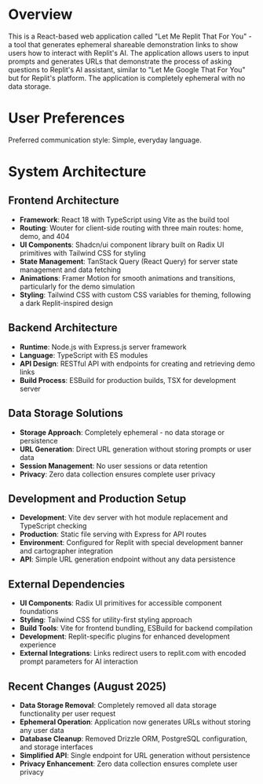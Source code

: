 # Overview

This is a React-based web application called "Let Me Replit That For You" - a tool that generates ephemeral shareable demonstration links to show users how to interact with Replit's AI. The application allows users to input prompts and generates URLs that demonstrate the process of asking questions to Replit's AI assistant, similar to "Let Me Google That For You" but for Replit's platform. The application is completely ephemeral with no data storage.

# User Preferences

Preferred communication style: Simple, everyday language.

# System Architecture

## Frontend Architecture
- **Framework**: React 18 with TypeScript using Vite as the build tool
- **Routing**: Wouter for client-side routing with three main routes: home, demo, and 404
- **UI Components**: Shadcn/ui component library built on Radix UI primitives with Tailwind CSS for styling
- **State Management**: TanStack Query (React Query) for server state management and data fetching
- **Animations**: Framer Motion for smooth animations and transitions, particularly for the demo simulation
- **Styling**: Tailwind CSS with custom CSS variables for theming, following a dark Replit-inspired design

## Backend Architecture
- **Runtime**: Node.js with Express.js server framework
- **Language**: TypeScript with ES modules
- **API Design**: RESTful API with endpoints for creating and retrieving demo links
- **Build Process**: ESBuild for production builds, TSX for development server

## Data Storage Solutions
- **Storage Approach**: Completely ephemeral - no data storage or persistence
- **URL Generation**: Direct URL generation without storing prompts or user data
- **Session Management**: No user sessions or data retention
- **Privacy**: Zero data collection ensures complete user privacy

## Development and Production Setup
- **Development**: Vite dev server with hot module replacement and TypeScript checking
- **Production**: Static file serving with Express for API routes
- **Environment**: Configured for Replit with special development banner and cartographer integration
- **API**: Simple URL generation endpoint without any data persistence

## External Dependencies

- **UI Components**: Radix UI primitives for accessible component foundations
- **Styling**: Tailwind CSS for utility-first styling approach
- **Build Tools**: Vite for frontend bundling, ESBuild for backend compilation
- **Development**: Replit-specific plugins for enhanced development experience
- **External Integrations**: Links redirect users to replit.com with encoded prompt parameters for AI interaction

## Recent Changes (August 2025)

- **Data Storage Removal**: Completely removed all data storage functionality per user request
- **Ephemeral Operation**: Application now generates URLs without storing any user data
- **Database Cleanup**: Removed Drizzle ORM, PostgreSQL configuration, and storage interfaces
- **Simplified API**: Single endpoint for URL generation without persistence
- **Privacy Enhancement**: Zero data collection ensures complete user privacy